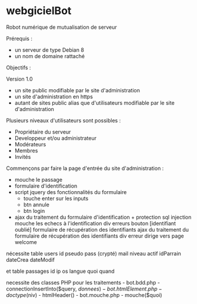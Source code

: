 # webgicielBot
Robot numérique de mutualisation de serveur

Prérequis :
- un serveur de type Debian 8
- un nom de domaine rattaché

Objectifs :

Version 1.0
- un site public modifiable par le site d'administration
- un site d'administration en https
- autant de sites public alias que d'utilisateurs modifiable par le site d'administration

Plusieurs niveaux d'utilisateurs sont possibles :
- Propriétaire du serveur
- Developpeur et/ou administrateur
- Modérateurs
- Membres
- Invités

Commençons par faire la page d'entrée du site d'administration :
- mouche le passage
- formulaire d'identification
- script jquery des fonctionnalités du formulaire
	- touche enter sur les inputs
	- btn annule
	- btn login
- ajax du traitement du formulaire d'identification + protection sql injection
 mouche les echecs à l'identification
 div erreurs
 bouton [identifiant oublié]
 formulaire de récupération des identifiants
 ajax du traitement du formulaire de récupération des identifiants
 div erreur
 dirige vers page welcome

nécessite table users
	id
	pseudo
	pass (crypté)
	mail
	niveau
	actif
	idParrain
	dateCrea
	dateModif

et table passages
	id
	ip
	os
	langue
	quoi
	quand

necessite des classes PHP pour les traitements
	- bot.bdd.php
		- connectionInsertInto($query, $donnees)
	- bot.htmlElement.php
		- doctype($niv)
		- htmlHeader()
	- bot.mouche.php
		- mouche($quoi)


	
